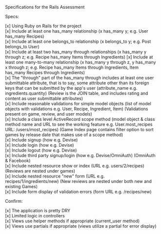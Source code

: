 
Specifications for the Rails Assessment

Specs:

[x]  Using Ruby on Rails for the project<br>
[x]  Include at least one has_many relationship (x has_many y; e.g. User has_many Recipes)<br>
[x]  Include at least one belongs_to relationship (x belongs_to y; e.g. Post belongs_to User)<br>
[x]  Include at least two has_many through relationships (x has_many y through z; e.g. Recipe has_many Items through Ingredients)
[x]  Include at least one many-to-many relationship (x has_many y through z, y has_many x through z; e.g. Recipe has_many Items through Ingredients, Item has_many Recipes through Ingredients)<br>
[x]  The "through" part of the has_many through includes at least one user submittable attribute, that is to say, some attribute other than its foreign keys that can be submitted by the app's user (attribute_name e.g. ingredients.quantity) (Review is the JOIN table, and includes rating and content as user submittable attributes)<br>
[x]  Include reasonable validations for simple model objects (list of model objects with validations e.g. User, Recipe, Ingredient, Item) (Validations present on game, review, and user models)<br>
[x]  Include a class level ActiveRecord scope method (model object & class method name and URL to see the working feature e.g. User.most_recipes URL: /users/most_recipes) (Game Index page contains filter option to sort games by release date that makes use of a scope method)<br>
[x]  Include signup (how e.g. Devise)<br>
[x]  Include login (how e.g. Devise)<br>
[x]  Include logout (how e.g. Devise)<br>
[x]  Include third party signup/login (how e.g. Devise/OmniAuth) (OmniAuth & Facebook)<br>
[x]  Include nested resource show or index (URL e.g. users/2/recipes) (Reviews are nested under games)<br>
[x]  Include nested resource "new" form (URL e.g. recipes/1/ingredients/new) (New reviews are nested under both new and existing Games)<br>
[x]  Include form display of validation errors (form URL e.g. /recipes/new)<br>

Confirm:

[x]   The application is pretty DRY<br>
[x]   Limited logic in controllers<br>
[x]   Views use helper methods if appropriate (current_user method)<br>
[x]  Views use partials if appropriate (views utilize a partial for error display)<br>

